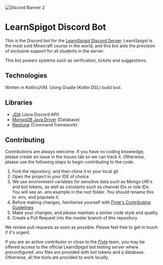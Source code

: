 ![Discord Banner 2](https://discordapp.com/api/guilds/397526357191557121/widget.png?style=banner2)

# LearnSpigot Discord Bot
This is the Discord bot for the [LearnSpigot Discord Server](https://learnspigot.com/discord). LearnSpigot is the most sold Minecraft course in the world, and this bot aids the provision of exclusive support for all students in the server.

This bot powers systems such as verification, tickets and suggestions.

## Technologies
Written in Kotlin/JVM. Using Gradle (Kotlin DSL) build tool.

## Libraries
- [JDA](https://github.com/DV8FromTheWorld/JDA) (Java Discord API)
- [MongoDB Java Driver](https://github.com/mongodb/mongo-java-drive) (Database)
- [Neptune](https://github.com/flytegg/neptune/) (Command framework)

## Contributing

Contributions are always welcome. If you have no coding knowledge, please create an issue in the Issues tab so we can track it. Otherwise, please use the following steps to begin contributing to the code:

1. Fork the repository, and then clone it to your local git
2. Open the project in your IDE of choice
3. We use environment variables for sensitive data such as Mongo URI's and bot tokens, as well as constants such as channel IDs or role IDs. You will see an .env.example in the root folder. You should rename this to .env, and populate it.
4. Before making changes, familiarise yourself with [Flyte's Contributing Guidelines](https://docs.flyte.gg/contributing.html)
5. Make your changes, and please maintain a similar code style and quality
6. Create a Pull Request into the master branch of this repository

We review pull requests as soon as possible. Please feel free to get in touch if it's urgent.

If you are an active contributor or close to the [Flyte](https://flyte.gg) team, you may be offered access to the official LearnSpigot bot testing server where preconfigured .env files are provided with bot tokens and a database. Otherwise, all the tools are provided to work locally.
